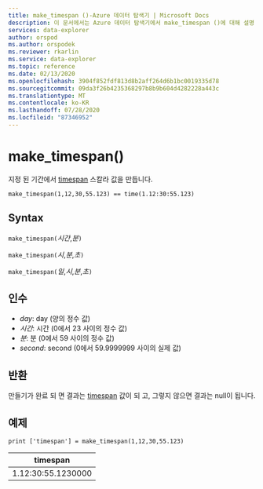 ```yaml
---
title: make_timespan ()-Azure 데이터 탐색기 | Microsoft Docs
description: 이 문서에서는 Azure 데이터 탐색기에서 make_timespan ()에 대해 설명 합니다.
services: data-explorer
author: orspod
ms.author: orspodek
ms.reviewer: rkarlin
ms.service: data-explorer
ms.topic: reference
ms.date: 02/13/2020
ms.openlocfilehash: 3904f852fdf813d8b2aff264d6b1bc0019335d78
ms.sourcegitcommit: 09da3f26b4235368297b8b9b604d4282228a443c
ms.translationtype: MT
ms.contentlocale: ko-KR
ms.lasthandoff: 07/28/2020
ms.locfileid: "87346952"
---
```

# <a name="make_timespan"></a>make_timespan()

지정 된 기간에서 [timespan](./scalar-data-types/timespan.md) 스칼라 값을 만듭니다.

```kusto
make_timespan(1,12,30,55.123) == time(1.12:30:55.123)
```

## <a name="syntax"></a>Syntax

`make_timespan(`*시간*,*분*`)`

`make_timespan(`*시*,*분*,*초*`)`

`make_timespan(`*일*,*시*,*분*,*초*`)`

## <a name="arguments"></a>인수

* *day*: day (양의 정수 값)
* *시간*: 시간 (0에서 23 사이의 정수 값)
* *분*: 분 (0에서 59 사이의 정수 값)
* *second*: second (0에서 59.9999999 사이의 실제 값)

## <a name="returns"></a>반환

만들기가 완료 되 면 결과는 [timespan](./scalar-data-types/timespan.md) 값이 되 고, 그렇지 않으면 결과는 null이 됩니다.
 
## <a name="example"></a>예제

```kusto
print ['timespan'] = make_timespan(1,12,30,55.123)

```

|timespan|
|---|
|1.12:30:55.1230000|


